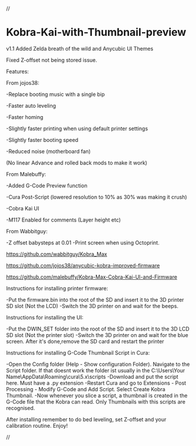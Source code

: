 //

# Kobra-Kai-with-Thumbnail-preview

v1.1
Added Zelda breath of the wild and Anycubic UI Themes

Fixed Z-offset not being stored issue.

Features:

From jojos38:

-Replace booting music with a single bip

-Faster auto leveling

-Faster homing

-Slightly faster printing when using default printer settings

-Slightly faster booting speed

-Reduced noise (motherboard fan)

(No linear Advance and rolled back mods to make it work)



From Malebuffy:

-Added G-Code Preview function

-Cura Post-Script (lowered resolution to 10% as 30% was making it crush)

-Cobra Kai UI

-M117 Enabled for comments (Layer height etc)

From Wabbitguy:

-Z offset babysteps at 0.01
-Print screen when using Octoprint.


https://github.com/wabbitguy/Kobra_Max

https://github.com/jojos38/anycubic-kobra-improved-firmware

https://github.com/malebuffy/Kobra-Max-Cobra-Kai-UI-and-Firmware

Instructions for installing printer firmware:

-Put the firmware.bin into the root of the SD and insert it to the 3D printer SD slot (Not the LCD)
-Switch the 3D printer on and wait for the beeps.

Instructions for installing the UI:

-Put the DWIN_SET folder into the root of the SD and insert it to the 3D LCD SD slot (Not the printer slot)
-Switch the 3D printer on and wait for the blue screen. After it's done,remove the SD card and restart the printer

Instructions for installing G-Code Thumbnail Script in Cura:

-Open the Config folder (Help - Show configuration Folder). Navigate to the Script folder. If that doesnt work the folder ist usually in the C:\Users\Your Name\AppData\Roaming\cura\5.x\scripts
-Download and put the script here. Must have a .py extension
-Restart Cura and go to Extensions - Post Processing - Modify G-Code and Add Script. Select Create Kobra Thumbnail.
-Now whenever you slice a script, a thumbnail is created in the G-Code file that the Kobra can read. Only Thumbnails with this scripts are recognised.

After installing remember to do bed leveling, set Z-offset and your calibration routine. Enjoy!

//
